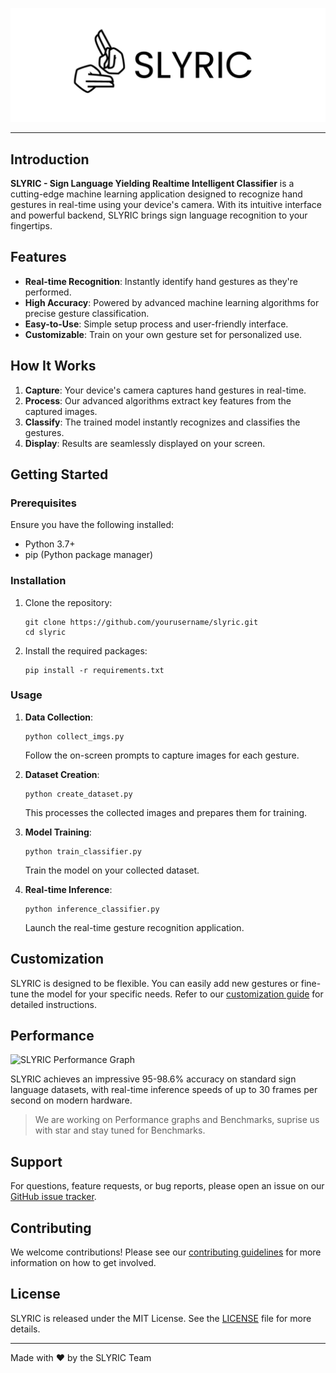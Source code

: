 
![SLYRIC Logo](/assets/sly.svg)

--------------------------------------------------------------------------------

## Introduction 

**SLYRIC - Sign Language Yielding Realtime Intelligent Classifier** is a cutting-edge machine learning application designed to recognize hand gestures in real-time using your device's camera. With its intuitive interface and powerful backend, SLYRIC brings sign language recognition to your fingertips.

## Features

- **Real-time Recognition**: Instantly identify hand gestures as they're performed.
- **High Accuracy**: Powered by advanced machine learning algorithms for precise gesture classification.
- **Easy-to-Use**: Simple setup process and user-friendly interface.
- **Customizable**: Train on your own gesture set for personalized use.

## How It Works

<!-- <img src="/assets/wf.png" alt="SLYRIC Workflow Diagram" style="max-width: 100%;"> -->

1. **Capture**: Your device's camera captures hand gestures in real-time.
2. **Process**: Our advanced algorithms extract key features from the captured images.
3. **Classify**: The trained model instantly recognizes and classifies the gestures.
4. **Display**: Results are seamlessly displayed on your screen.

## Getting Started

### Prerequisites

Ensure you have the following installed:
- Python 3.7+
- pip (Python package manager)

### Installation

1. Clone the repository:
   ```
   git clone https://github.com/yourusername/slyric.git
   cd slyric
   ```

2. Install the required packages:
   ```
   pip install -r requirements.txt
   ```

### Usage

1. **Data Collection**:
   ```
   python collect_imgs.py
   ```
   Follow the on-screen prompts to capture images for each gesture.

2. **Dataset Creation**:
   ```
   python create_dataset.py
   ```
   This processes the collected images and prepares them for training.

3. **Model Training**:
   ```
   python train_classifier.py
   ```
   Train the model on your collected dataset.

4. **Real-time Inference**:
   ```
   python inference_classifier.py
   ```
   Launch the real-time gesture recognition application.

## Customization

SLYRIC is designed to be flexible. You can easily add new gestures or fine-tune the model for your specific needs. Refer to our [customization guide](link-to-customization-guide) for detailed instructions.

## Performance

<img src="" alt="SLYRIC Performance Graph" style="max-width: 100%;">

SLYRIC achieves an impressive 95-98.6% accuracy on standard sign language datasets, with real-time inference speeds of up to 30 frames per second on modern hardware.

> We are working on Performance graphs and Benchmarks, suprise us with star and stay tuned for Benchmarks.

## Support

For questions, feature requests, or bug reports, please open an issue on our [GitHub issue tracker](https://github.com/vishesh9131/SLYRIC/issues).

## Contributing

We welcome contributions! Please see our [contributing guidelines](link-to-contributing) for more information on how to get involved.

## License

SLYRIC is released under the MIT License. See the [LICENSE](https://opensource.org/license/mit) file for more details.

---

Made with ❤️ by the SLYRIC Team
